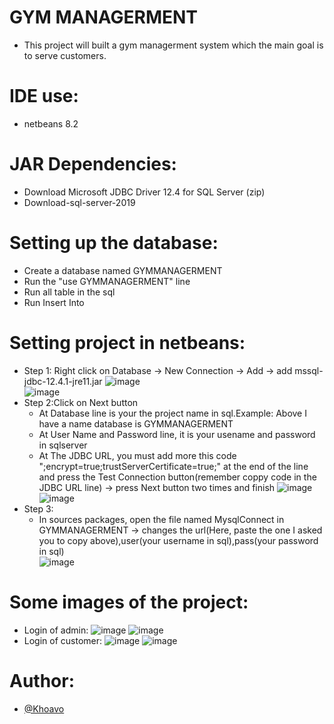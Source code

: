 # GYM MANAGERMENT
  + This project will built a gym managerment system which the main goal is to serve customers.
# IDE use:
  + netbeans 8.2
# JAR Dependencies:
  + Download Microsoft JDBC Driver 12.4 for SQL Server (zip)  
  + Download-sql-server-2019
# Setting up the database:
  + Create a database named GYMMANAGERMENT  
  + Run the "use GYMMANAGERMENT" line  
  + Run all table in the sql  
  + Run Insert Into  
# Setting project in netbeans:
  + Step 1: Right click on Database -> New Connection -> Add -> add mssql-jdbc-12.4.1-jre11.jar
      ![image](https://github.com/Khoavo26042004/GYMMANAGERMENT/assets/154489298/d2c5fd6d-9c1c-4c4f-a25b-60efb9a21f65)  
      ![image](https://github.com/Khoavo26042004/GYMMANAGERMENT/assets/154489298/4f5fd162-7faf-495e-bf7c-5afea4db4180)
  + Step 2:Click on Next button
    + At Database line is your the project name in sql.Example: Above I have a name database is GYMMANAGERMENT  
    + At User Name and Password line, it is your usename and password in sqlserver  
    + At The JDBC URL, you must add more this code ";encrypt=true;trustServerCertificate=true;" at the end of the line and press the Test Connection button(remember coppy code in the JDBC URL line) -> press Next button two times and finish
      ![image](https://github.com/Khoavo26042004/GYMMANAGERMENT/assets/154489298/3878a424-9567-4150-a271-6b674da452ee)
      ![image](https://github.com/Khoavo26042004/GYMMANAGERMENT/assets/154489298/2a0d9b20-7792-4aa4-9cb0-5c31a50042bf)
  + Step 3:  
    + In sources packages, open the file named MysqlConnect in GYMMANAGERMENT -> changes the url(Here, paste the one I asked you to copy above),user(your username in sql),pass(your password in sql)      
        ![image](https://github.com/Khoavo26042004/GYMMANAGERMENT/assets/154489298/53cdf80f-1c1a-4c95-a17e-619727c31dde)
# Some images of the project:
  + Login of admin:
      ![image](https://github.com/Khoavo26042004/GYMMANAGERMENT/assets/154489298/09180dca-f373-480e-a584-191a96cbe65a)
      ![image](https://github.com/Khoavo26042004/GYMMANAGERMENT/assets/154489298/61fd7dc4-4b51-4508-9c77-ac6f68772ec3)
  + Login of customer:
      ![image](https://github.com/Khoavo26042004/GYMMANAGERMENT/assets/154489298/518e3d1c-64af-43d2-b76f-e54dba2edf50)
      ![image](https://github.com/Khoavo26042004/GYMMANAGERMENT/assets/154489298/21e23caa-284a-4530-bd86-daff1551024b)
# Author:
- [@Khoavo](https://github.com/Khoavo26042004)









